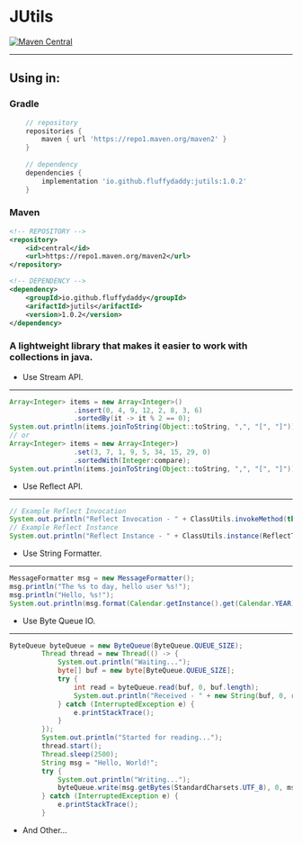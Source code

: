 # JUtils
[![Maven Central](https://img.shields.io/maven-central/v/io.github.fluffydaddy/jutils/1.0.3.svg?label=Maven%20Central&color=success)](https://search.maven.org/artifact/io.github.fluffydaddy/jutils/1.0.3)

***

## Using in:

### Gradle
``` groovy
    // repository
    repositories {
        maven { url 'https://repo1.maven.org/maven2' }
    }
    
    // dependency
    dependencies {
        implementation 'io.github.fluffydaddy:jutils:1.0.2'
    }
```
### Maven

``` xml
<!-- REPOSITORY -->
<repository>
    <id>central</id>
    <url>https://repo1.maven.org/maven2</url>
</repository>

<!-- DEPENDENCY -->
<dependency>
    <groupId>io.github.fluffydaddy</groupId>
    <arifactId>jutils</arifactId>
    <version>1.0.2</version>
</dependency>
```

### A lightweight library that makes it easier to work with collections in java.

* Use Stream API.

***

``` java
Array<Integer> items = new Array<Integer>()
                .insert(0, 4, 9, 12, 2, 8, 3, 6)
                .sortedBy(it -> it % 2 == 0);
System.out.println(items.joinToString(Object::toString, ",", "[", "]"));
// or
Array<Integer> items = new Array<Integer>)
                .set(3, 7, 1, 9, 5, 34, 15, 29, 0)
                .sortedWith(Integer:compare);
System.out.println(items.joinToString(Object::toString, ",", "[", "]"));
```
* Use Reflect API.
* * *
``` java
// Example Reflect Invocation
System.out.println("Reflect Invocation - " + ClassUtils.invokeMethod(this, ReflectTest.class, "toString"));
// Example Reflect Instance
System.out.println("Reflect Instance - " + ClassUtils.instance(ReflectTest.class).toString());
```
* Use String Formatter.
***
``` java
MessageFormatter msg = new MessageFormatter();
msg.println("The %s to day, hello user %s!");
msg.println("Hello, %s!");
System.out.println(msg.format(Calendar.getInstance().get(Calendar.YEAR), "You", "World"));
```
* Use Byte Queue IO.
***
``` java
ByteQueue byteQueue = new ByteQueue(ByteQueue.QUEUE_SIZE);
        Thread thread = new Thread(() -> {
            System.out.println("Waiting...");
            byte[] buf = new byte[ByteQueue.QUEUE_SIZE];
            try {
                int read = byteQueue.read(buf, 0, buf.length);
                System.out.println("Received - " + new String(buf, 0, read));
            } catch (InterruptedException e) {
                e.printStackTrace();
            }
        });
        System.out.println("Started for reading...");
        thread.start();
        Thread.sleep(2500);
        String msg = "Hello, World!";
        try {
            System.out.println("Writing...");
            byteQueue.write(msg.getBytes(StandardCharsets.UTF_8), 0, msg.length());
        } catch (InterruptedException e) {
            e.printStackTrace();
        }
```
* And Other...